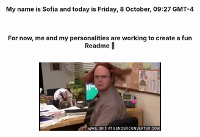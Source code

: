 


<div align="center">
<h3 >My name is Sofia and today is Friday, 8 October, 09:27 GMT-4</h3><br>
<h3 >For now, me and my personalities are working to create a fun Readme 👋
</h3><br>
<img src='img/dwight.gif' alt='working...'/>
</div>
